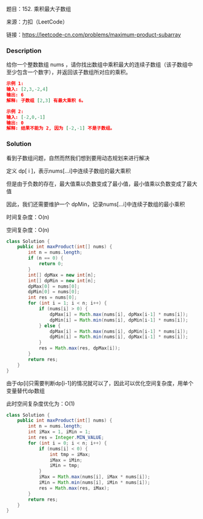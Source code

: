 题目：152. 乘积最大子数组

来源：力扣（LeetCode）

链接：https://leetcode-cn.com/problems/maximum-product-subarray

### Description

给你一个整数数组 nums ，请你找出数组中乘积最大的连续子数组（该子数组中至少包含一个数字），并返回该子数组所对应的乘积。

```json
示例 1:
输入: [2,3,-2,4]
输出: 6
解释: 子数组 [2,3] 有最大乘积 6。

示例 2:
输入: [-2,0,-1]
输出: 0
解释: 结果不能为 2, 因为 [-2,-1] 不是子数组。
```

### Solution

看到子数组问题，自然而然我们想到要用动态规划来进行解决

定义 dp[ i ]，表示nums[...i]中连续子数组的最大乘积

但是由于负数的存在，最大值乘以负数变成了最小值，最小值乘以负数变成了最大值

因此，我们还需要维护一个 dpMin，记录nums[...i]中连续子数组的最小乘积

时间复杂度：O(n)

空间复杂度：O(n)

```java
class Solution {
    public int maxProduct(int[] nums) {
        int n = nums.length;
        if (n == 0) {
            return 0;
        }
        int[] dpMax = new int[n];
        int[] dpMin = new int[n];
        dpMax[0] = nums[0];
        dpMin[0] = nums[0];
        int res = nums[0];
        for (int i = 1; i < n; i++) {
            if (nums[i] > 0) {
                dpMax[i] = Math.max(nums[i], dpMax[i-1] * nums[i]);
                dpMin[i] = Math.min(nums[i], dpMin[i-1] * nums[i]);
            } else {
                dpMax[i] = Math.max(nums[i], dpMin[i-1] * nums[i]);
                dpMin[i] = Math.min(nums[i], dpMax[i-1] * nums[i]);
            }
            res = Math.max(res, dpMax[i]);
        }
        return res;
    }
}
```

由于dp[i]只需要判断dp[i-1]的情况就可以了，因此可以优化空间复杂度，用单个变量替代dp数组

此时空间复杂度优化为：O(1)

```java
class Solution {
    public int maxProduct(int[] nums) {
        int n = nums.length;
        int iMax = 1, iMin = 1;
        int res = Integer.MIN_VALUE;
        for (int i = 0; i < n; i++) {
            if (nums[i] < 0) {
                int tmp = iMax;
                iMax = iMin;
                iMin = tmp;
            }
            iMax = Math.max(nums[i], iMax * nums[i]);
            iMin = Math.min(nums[i], iMin * nums[i]);
            res = Math.max(res, iMax);
        }
        return res;
    }
}
```

